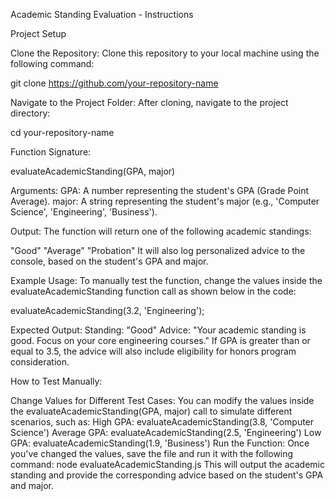 Academic Standing Evaluation - Instructions

Project Setup

Clone the Repository:
Clone this repository to your local machine using the following command:

git clone https://github.com/your-repository-name

Navigate to the Project Folder:
After cloning, navigate to the project directory:

cd your-repository-name

Function Signature:

evaluateAcademicStanding(GPA, major)

Arguments:
GPA: A number representing the student's GPA (Grade Point Average).
major: A string representing the student's major (e.g., 'Computer Science', 'Engineering', 'Business').

Output:
The function will return one of the following academic standings:

"Good"
"Average"
"Probation"
It will also log personalized advice to the console, based on the student's GPA and major.

Example Usage:
To manually test the function, change the values inside the evaluateAcademicStanding function call as shown below in the code:

evaluateAcademicStanding(3.2, 'Engineering');

Expected Output:
Standing: "Good"
Advice:
"Your academic standing is good. Focus on your core engineering courses."
If GPA is greater than or equal to 3.5, the advice will also include eligibility for honors program consideration.

How to Test Manually:

Change Values for Different Test Cases:
You can modify the values inside the evaluateAcademicStanding(GPA, major) call to simulate different scenarios, such as:
High GPA: evaluateAcademicStanding(3.8, 'Computer Science')
Average GPA: evaluateAcademicStanding(2.5, 'Engineering')
Low GPA: evaluateAcademicStanding(1.9, 'Business')
Run the Function:
Once you've changed the values, save the file and run it with the following command:
node evaluateAcademicStanding.js
This will output the academic standing and provide the corresponding advice based on the student's GPA and major.
